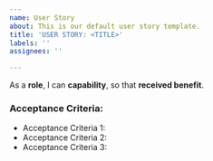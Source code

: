 ```yaml
---
name: User Story
about: This is our default user story template.
title: 'USER STORY: <TITLE>'
labels: ''
assignees: ''

---
```


As a **role**, I can **capability**, so that **received benefit**.

### Acceptance Criteria:

- Acceptance Criteria 1:
- Acceptance Criteria 2:
- Acceptance Criteria 3:
